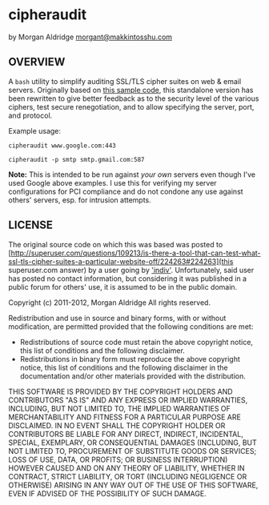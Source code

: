 cipheraudit
===========

by Morgan Aldridge <morgant@makkintosshu.com>

OVERVIEW
--------

A `bash` utility to simplify auditing SSL/TLS cipher suites on web & email servers. Originally based on [this sample code](http://superuser.com/questions/109213/is-there-a-tool-that-can-test-what-ssl-tls-cipher-suites-a-particular-website-off/224263#224263), this standalone version has been rewritten to give better feedback as to the security level of the various ciphers, test secure renegotiation, and to allow specifying the server, port, and protocol.

Example usage:

	cipheraudit www.google.com:443

	cipheraudit -p smtp smtp.gmail.com:587

**Note:** This is intended to be run against _your own_ servers even though I've used Google above examples. I use this for verifying my server configurations for PCI compliance and do not condone any use against others' servers, esp. for intrusion attempts.

LICENSE
-------

The original source code on which this was based was posted to [http://superuser.com/questions/109213/is-there-a-tool-that-can-test-what-ssl-tls-cipher-suites-a-particular-website-off/224263#224263](this superuser.com answer) by a user going by ['indiv'](http://superuser.com/users/21867/indiv). Unfortunately, said user has posted no contact information, but considering it was published in a public forum for others' use, it is assumed to be in the public domain.

Copyright (c) 2011-2012, Morgan Aldridge
All rights reserved.

Redistribution and use in source and binary forms, with or without modification, are permitted provided that the following conditions are met:

* Redistributions of source code must retain the above copyright notice, this list of conditions and the following disclaimer.
* Redistributions in binary form must reproduce the above copyright notice, this list of conditions and the following disclaimer in the documentation and/or other materials provided with the distribution.

THIS SOFTWARE IS PROVIDED BY THE COPYRIGHT HOLDERS AND CONTRIBUTORS "AS IS" AND ANY EXPRESS OR IMPLIED WARRANTIES, INCLUDING, BUT NOT LIMITED TO, THE IMPLIED WARRANTIES OF MERCHANTABILITY AND FITNESS FOR A PARTICULAR PURPOSE ARE DISCLAIMED. IN NO EVENT SHALL THE COPYRIGHT HOLDER OR CONTRIBUTORS BE LIABLE FOR ANY DIRECT, INDIRECT, INCIDENTAL, SPECIAL, EXEMPLARY, OR CONSEQUENTIAL DAMAGES (INCLUDING, BUT NOT LIMITED TO, PROCUREMENT OF SUBSTITUTE GOODS OR SERVICES; LOSS OF USE, DATA, OR PROFITS; OR BUSINESS INTERRUPTION) HOWEVER CAUSED AND ON ANY THEORY OF LIABILITY, WHETHER IN CONTRACT, STRICT LIABILITY, OR TORT (INCLUDING NEGLIGENCE OR OTHERWISE) ARISING IN ANY WAY OUT OF THE USE OF THIS SOFTWARE, EVEN IF ADVISED OF THE POSSIBILITY OF SUCH DAMAGE.